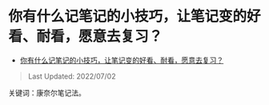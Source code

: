 # 你有什么记笔记的小技巧，让笔记变的好看、耐看，愿意去复习？

- [你有什么记笔记的小技巧，让笔记变的好看、耐看，愿意去复习？](https://www.zhihu.com/question/373229426/answer/2555710895)

>Last Updated: 2022/07/02

关键词：康奈尔笔记法。